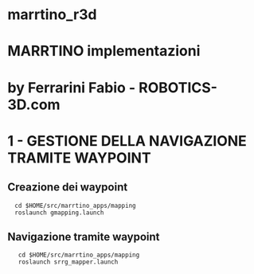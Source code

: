 # marrtino_r3d
# MARRTINO implementazioni
# by Ferrarini Fabio - ROBOTICS-3D.com




# 1 - GESTIONE DELLA NAVIGAZIONE TRAMITE WAYPOINT
    
##    Creazione dei waypoint 
    
      cd $HOME/src/marrtino_apps/mapping
      roslaunch gmapping.launch

       
##    Navigazione tramite waypoint
       cd $HOME/src/marrtino_apps/mapping
       roslaunch srrg_mapper.launch

    

